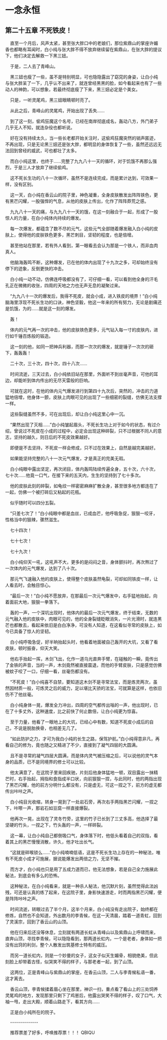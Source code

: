# 一念永恒 
 ## 第二十五章 不死铁皮！
     直至一个月后，风声太紧，甚至张大胖口中的老娘们，那位紫鼎山的掌座许媚香也都略有耳闻时，白小纯与张大胖不得不放弃继续留在紫鼎山，在张大胖的提议下，他们决定去解救一下黑三妞。

    于是，二人去了青峰山。

    黑三妞也瘦了一些，虽不是特别明显，可也隐隐露出了窈窕的身姿，让白小纯与张大胖呆了一下，几乎认不出来了，就连曾经黑黑的脸，如今看起来也有了一些动人的神韵，可以想象，若最终彻底瘦了下来，黑三妞必定是个美女。

    只是，一听灵尾鸡，黑三妞眼睛顿时亮了。

    从此之后，青峰山的灵尾鸡，开始出现了丢失……

    到了这一刻，偷鸡狂魔这个名号，已经在南岸彻底成名，轰动八方，外门弟子几乎无人不知，就连杂役也都听说。

    好在没有持续太久，当一些长老都开始关注时，这偷鸡狂魔突然的销声匿迹，不再出现，只是无论黑三妞还是张大胖，都明显的身体恢复了一些，虽然还远远无法回到曾经的威武，可也都壮了太多。

    而白小纯这里，也终于……完整了九九八十一天的循环，对于饥饿不再那么强烈，于是三人才放弃了继续偷鸡。

    这不死长生功的八十一次循环，虽然不是连续完成，而是累计达到，可效果一样，没有区别。

    这一天，白小纯在香云山的院子里，神色凝重，全身皮肤散发出阵阵铁色，更有黑芒闪耀，一股强悍的气息，从他的皮肤上传出，化作了阵阵莽荒之感。

    九九八十一天的痛，与九九八十一天的饿，在这一刻融合于一起，形成了一股惊人的力量，在白小纯体内持续的爆发。

    每一次爆发，都蕴含了数不尽的元气，这些元气全部随着爆发融入白小纯的皮肤上，使得他的皮肤铁色更多，黑芒刺目，坚韧的程度，也是倍增。

    甚至他站在那里，若有外人看到，第一眼看去会认为那是一个铁人，而非血肉真人。

    他脑海轰鸣不断，这种爆发，已在他的体内出现了十九次之多，可却始终没有停下的迹象，反倒更快的冲击。

    白小纯一动不动，仿佛连呼吸都没有了，可仔细一看，可以看到他全身的汗毛孔正在微微的收张，四周的天地之力也无声无息的凝聚过来。

    “九九八十一次的爆发后，我得不死皮，就会小成，进入铁皮的境界！”白小纯脑海里浮现不死长生功的口诀，神色坚毅，他这一年来的所有努力，无论是剧痛还是饥饿，为的……就是这一刻的爆发。

    轰！

    体内的元气再一次的冲击，他的皮肤铁色更多，元气钻入每一寸的皮肤内，进行如千锤百炼般的锻造。

    这一刻的他，如同一把神兵利器，而那一次次的爆发，就是锤子一次次的砸下，轰轰轰！

    二十次，三十次，四十次，四十八次……

    时间流逝，三天过去，白小纯依旧站在那里，外面听不到丝毫声音，可他的耳边，却能听到体内传出的无尽天雷般的巨响。

    可就在这时，在他的体内元气爆发进行到第四十九次后，突然的，冲击的力道猛地倍增，他身体一颤，皮肤上肉眼可见的出现了一些细密的裂缝，仿佛无法支撑一样。

    这些裂缝虽然不多，可在出现后，却让白小纯这里心中一沉。

    “果然出现了灭相……”白小纯皱起眉头，不死长生功上对于如今的状态，有过介绍，曾说过不死皮在小成的过程中，必定会出现这种碎裂，只不过根据不同人的意志，坚持的越久，则日后的不死皮效果越好。

    即便是不去坚持，不死皮一样会修成，只不过在效果上，自然是越完美越好。

    如果能坚持完整的八十一次元气爆发，才是真正的完美无瑕。

    白小纯眼中露出坚定，再次闭目，体内轰鸣陆续传遍全身，五十次，六十次，七十次……他竟一口气，在接下来的五天内，生生的坚持到了七十多次。

    他的皮肤此刻的碎裂，如龟纹一样密密麻麻扩散全身，甚至很多地方都连在了一起，仿佛一个被打碎后又粘起的花瓶。

    似乎随时可以四分五裂。

    “只差七次了！”白小纯眼中都是血丝，已成血芒，他呼吸急促，狠狠一咬牙，性格当中的狠辣，骤然滋生。

    七十四次！

    七十七次！

    七十九次！

    白小纯仰天一吼，这吼声不大，更多的是闷闷之音，身体颤抖时，再次熬过了一次体内的元气爆发，达到了八十次。

    那元气飞速融入他的皮肤上，使得整个皮肤虽然龟裂，可却如同铁皮一样，让人看去时，会触目惊心。

    “最后一次！”白小纯不愿放弃，在那最后一次元气爆发中，右手猛地抬起，向着面前大地，狠狠一拳落下。

    轰的一声，一个深坑出现时，他体内的最后一次元气爆发，终于结束，无数的元气融入他的皮肤中，肉眼可见的，他的全身裂缝眨眼消失，一片光滑时，就连黑芒也都散去，看起来依旧是白白净净，可没有人知道，在这看似寻常的皮肤上，如今已具备了惊人的坚韧。

    白小纯呼吸急促，好半晌抬起头时，他看着地面被自己轰开的大坑，又看了看皮肤，顿时振奋，仰天大笑。

    他右手抬起一挥，木剑飞出，化作一道乌光直奔手臂，在碰触的一瞬，竟传出了金铁的声音，当的一声，木剑竟然被直接震退，而他的手臂皮肤，只是感觉仿佛被蚊子咬了一口，仔细一看，丝毫伤都没有。

    “不死皮！”白小纯喜不自禁，要知道这木剑不是寻常法宝，而是炼灵两次，虽然因材质一般，可炼灵之后的威力，足以堪比天骄的法宝，可就算是这样，也依旧伤不了他丝毫。

    白小纯身体一晃，爆发全力冲出，四周的空气都传出嗡的一声，他出现时，已在了十多丈外，这种速度，比之前快了何止数倍，让白小纯更为惊喜。

    至于力量，他看了一眼地上的大坑，已经心中有数，知道不死皮小成后的自己，不说是脱胎换骨，也相差无几了。

    “如此防护之力，才可为我白小纯的长生之路，保驾护航。”白小纯得意非凡，再看自己的修为，竟也随之又精进了不少，直接到了凝气四层的大圆满。

    且不是寻常的凝气四层大圆满，而是体内灵气被压缩之后，可以说他的灵气本身的品质，已不是同境界的修士可以比较。

    他太满意了，在这院子里来回疾驰，片刻后他身体猛地一顿，双目露出一抹精芒时，右手抬起，拇指和食指成半口状，向前狠狠一捏，与此同时，他的两指出现了黑芒闪耀，他的前方分明什么都没有，只是虚无，可这一捏之下，前方的虚无都传出咔咔之声。

    白小纯目光收缩，转身一晃到了一处岩石旁，再次右手两指黑芒闪耀，一捏之下，咔嚓一声，那岩石如豆腐一样直接爆裂。

    他再次一晃，出现在了灵冬竹旁，这里的竹子已长到了三丈多高，他选择了最坚硬的竹头，一捏之下，竹头轰的一声，一样碎裂。

    这一幕，让白小纯自己都倒吸口气，身体落下时，他低头看着自己的双指，看着其上的黑芒慢慢消散，许久，他才吐出长气。

    “这就是碎喉锁么……”白小纯喃喃低语，这是不死长生功上存在的一种秘法，唯有不死皮小成才可施展，据说能爆发出两倍之力，无坚不摧。

    而方才，白小纯也只是用了五成力道而已，他无法想象，若是自己全力施展此秘法，到底会有多么的恐怖。

    这种秘法，在白小纯看来，就是一种杀人秘法，他沉默片刻，虽然觉得此法凶残，可还是认真的练了起来，在这院子里，身影快速游走，时而两指黑芒闪耀，便是阵阵咔咔之声。

    时间流逝，转眼过去了半个月，这半个月来，白小纯没有走出院子，始终都在修炼，自然也不会知道，外出数月的李青候，在这一天清晨，踏着一道青虹，回到了灵溪宗，回到了香云山的山顶。

    他在归来后还没等休息，立刻就有两道长虹从青峰山以及紫鼎山上呼啸而来，直奔山顶，寻找李青候，可以隐隐看到，那两道长虹内，一个是老者，身体如一把没有出窍的利剑，整个人散发出筑基修士特有的威压。

    而另一道长虹内，则是一个妙曼的女子，这女子似天生媚骨，相貌绝美，但此刻脸上却带着古怪，似哭笑不得的样子，与那老者一起，到了山顶。

    这两位，正是青峰山与紫鼎山的掌座，在香云山顶，二人与李青候私语一番，这才离去。

    香云山顶，李青候揉着眉心坐在那里，神识一扫，重点看了看山上的三处饲养灵尾鸡的地方，发现那里只剩下了鸡崽后，他露出哭笑不得的样子，叹了口气，大袖一甩，走出大殿，顺着山路走下，看其方向……

    正是白小纯所在的院子。

    --------------

    推荐票差了好多，呼唤推荐票！！！ 
QBIQU